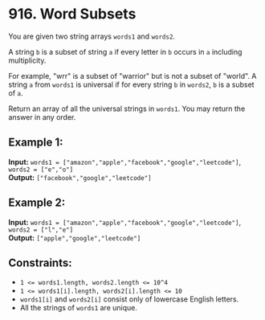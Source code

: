 # 916. Word Subsets

You are given two string arrays `words1` and `words2`.

A string `b` is a subset of string `a` if every letter in `b` occurs in `a` including multiplicity.

For example, "wrr" is a subset of "warrior" but is not a subset of "world". A string `a` from `words1` is universal if for every string `b` in `words2`, `b` is a subset of `a`.

Return an array of all the universal strings in `words1`. You may return the answer in any order.

## Example 1:

**Input:** `words1 = ["amazon","apple","facebook","google","leetcode"]`, `words2 = ["e","o"]`  
**Output:** `["facebook","google","leetcode"]`

## Example 2:

**Input:** `words1 = ["amazon","apple","facebook","google","leetcode"]`, `words2 = ["l","e"]`  
**Output:** `["apple","google","leetcode"]`

## Constraints:

- `1 <= words1.length, words2.length <= 10^4`
- `1 <= words1[i].length, words2[i].length <= 10`
- `words1[i]` and `words2[i]` consist only of lowercase English letters.
- All the strings of `words1` are unique.
